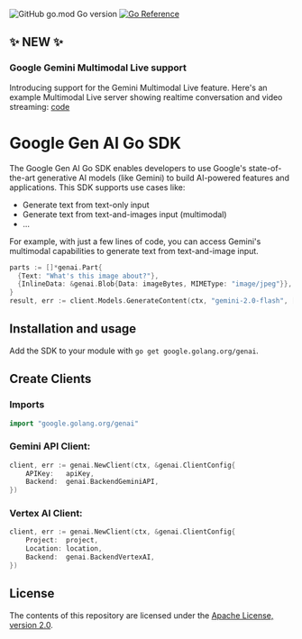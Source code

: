![GitHub go.mod Go version](https://img.shields.io/github/go-mod/go-version/googleapis/go-genai)
[![Go Reference](https://pkg.go.dev/badge/google.golang.org/genai.svg)](https://pkg.go.dev/google.golang.org/genai)

## ✨ NEW ✨

### Google Gemini Multimodal Live support

Introducing support for the Gemini Multimodal Live feature. Here's an example Multimodal Live server showing realtime conversation and video streaming: [code](./samples/live_streaming_server.go)

# Google Gen AI Go SDK

The Google Gen AI Go SDK enables developers to use Google's state-of-the-art
generative AI models (like Gemini) to build AI-powered features and applications.
This SDK supports use cases like:
- Generate text from text-only input
- Generate text from text-and-images input (multimodal)
- ...

For example, with just a few lines of code, you can access Gemini's multimodal
capabilities to generate text from text-and-image input.

```go
parts := []*genai.Part{
  {Text: "What's this image about?"},
  {InlineData: &genai.Blob{Data: imageBytes, MIMEType: "image/jpeg"}},
}
result, err := client.Models.GenerateContent(ctx, "gemini-2.0-flash", []*genai.Content{{Parts: parts}}, nil)
```

## Installation and usage

Add the SDK to your module with `go get google.golang.org/genai`.

## Create Clients

### Imports
```go
import "google.golang.org/genai"
```

### Gemini API Client:
```go
client, err := genai.NewClient(ctx, &genai.ClientConfig{
	APIKey:   apiKey,
	Backend:  genai.BackendGeminiAPI,
})
```

### Vertex AI Client:
```go
client, err := genai.NewClient(ctx, &genai.ClientConfig{
	Project:  project,
	Location: location,
	Backend:  genai.BackendVertexAI,
})
```

## License

The contents of this repository are licensed under the
[Apache License, version 2.0](http://www.apache.org/licenses/LICENSE-2.0).
